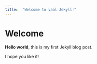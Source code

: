 ```yaml
---
title:  "Welcome to vaal Jekyll!"
---
```


# Welcome

**Hello world**, this is my first Jekyll blog post.

I hope you like it!
